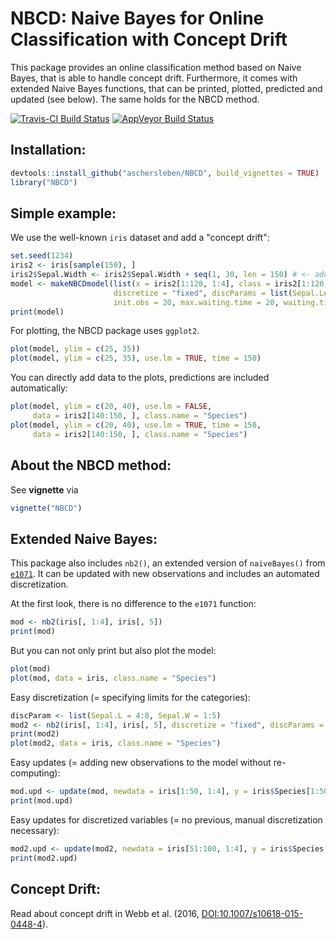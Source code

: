 # NBCD: Naive Bayes for Online Classification with Concept Drift

This package provides an online classification method based on Naive Bayes, that
is able to handle concept drift. Furthermore, it comes with extended Naive Bayes
functions, that can be printed, plotted, predicted and updated (see below). The
same holds for the NBCD method.

[![Travis-CI Build Status](https://travis-ci.org/aschersleben/NBCD.svg?branch=master)](https://travis-ci.org/aschersleben/NBCD)
[![AppVeyor Build Status](https://ci.appveyor.com/api/projects/status/github/aschersleben/NBCD?branch=master&svg=true)](https://ci.appveyor.com/project/aschersleben/NBCD)



## Installation:
```r
devtools::install_github("aschersleben/NBCD", build_vignettes = TRUE)
library("NBCD")
```


## Simple example:
We use the well-known `iris` dataset and add a "concept drift":
```r
set.seed(1234)
iris2 <- iris[sample(150), ]
iris2$Sepal.Width <- iris2$Sepal.Width + seq(1, 30, len = 150) # <- adding a "Concept Drift"
model <- makeNBCDmodel(list(x = iris2[1:120, 1:4], class = iris2[1:120, 5], time = 1:120), model = NULL,
                       discretize = "fixed", discParams = list(Sepal.Length = 4:8),
                       init.obs = 20, max.waiting.time = 20, waiting.time = "auto")
print(model)
```

For plotting, the NBCD package uses `ggplot2`.
```r
plot(model, ylim = c(25, 35))
plot(model, ylim = c(25, 35), use.lm = TRUE, time = 150)
```

You can directly add data to the plots, predictions are included automatically:
```r
plot(model, ylim = c(20, 40), use.lm = FALSE,
     data = iris2[140:150, ], class.name = "Species")
plot(model, ylim = c(20, 40), use.lm = TRUE, time = 150,
     data = iris2[140:150, ], class.name = "Species")
```


## About the NBCD method:

See **vignette** via
```r
vignette("NBCD")
```

## Extended Naive Bayes:

This package also includes `nb2()`, an extended version of `naiveBayes()`
from [`e1071`](https://cran.r-project.org/package=e1071).
It can be updated with new observations and includes an automated
discretization.

At the first look, there is no difference to the `e1071` function:
```r
mod <- nb2(iris[, 1:4], iris[, 5])
print(mod)
```

But you can not only print but also plot the model:
```r
plot(mod)
plot(mod, data = iris, class.name = "Species")
```

Easy discretization (= specifying limits for the categories):
```r
discParam <- list(Sepal.L = 4:8, Sepal.W = 1:5)
mod2 <- nb2(iris[, 1:4], iris[, 5], discretize = "fixed", discParams = discParam)
print(mod2)
plot(mod2, data = iris, class.name = "Species")
```

Easy updates (= adding new observations to the model without re-computing):
```r
mod.upd <- update(mod, newdata = iris[1:50, 1:4], y = iris$Species[1:50])
print(mod.upd)
```

Easy updates for discretized variables (= no previous, manual discretization necessary):
```r
mod2.upd <- update(mod2, newdata = iris[51:100, 1:4], y = iris$Species[51:100])
print(mod2.upd)
```

## Concept Drift:

Read about concept drift in Webb et al. (2016, [DOI:10.1007/s10618-015-0448-4](http://dx.doi.org/DOI:10.1007/s10618-015-0448-4)).
